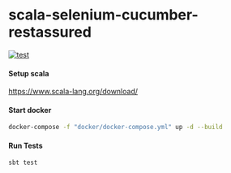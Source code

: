# scala-selenium-cucumber-restassured

[![test](https://github.com/GhsVilela/scala-selenium-cucumber-restassured/actions/workflows/main.yml/badge.svg)](https://github.com/GhsVilela/scala-selenium-cucumber-restassured/actions/workflows/main.yml)

#### Setup scala

https://www.scala-lang.org/download/

#### Start docker

```sh
docker-compose -f "docker/docker-compose.yml" up -d --build
```

#### Run Tests

```sh
sbt test
```
